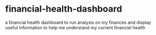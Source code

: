# financial-health-dashboard
a financial health dashboard to run analysis on my finances and display useful information to help me understand my current financial health
